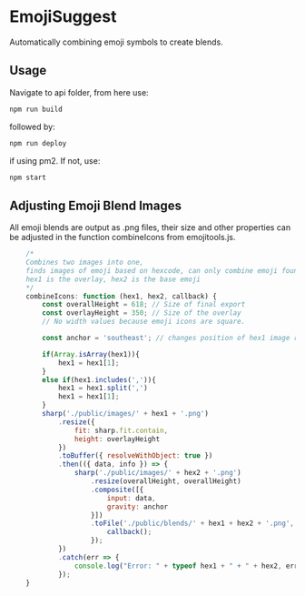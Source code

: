 # EmojiSuggest
 Automatically combining emoji symbols to create blends.

## Usage
Navigate to api folder, from here use:
```bash
npm run build
```
followed by:
```bash
npm run deploy
```
if using pm2. If not, use:
```bash
npm start
```

## Adjusting Emoji Blend Images
All emoji blends are output as .png files, their size and other properties can be adjusted in the function combineIcons from emojitools.js.

```js
    /*
    Combines two images into one, 
    finds images of emoji based on hexcode, can only combine emoji found in the installed OpenMoji library
    hex1 is the overlay, hex2 is the base emoji 
    */
    combineIcons: function (hex1, hex2, callback) {
        const overallHeight = 618; // Size of final export
        const overlayHeight = 350; // Size of the overlay
        // No width values because emoji icons are square.

        const anchor = 'southeast'; // changes position of hex1 image relative to hex2

        if(Array.isArray(hex1)){
            hex1 = hex1[1];
        }
        else if(hex1.includes(',')){
            hex1 = hex1.split(',')
            hex1 = hex1[1];
        }
        sharp('./public/images/' + hex1 + '.png')
            .resize({
                fit: sharp.fit.contain,
                height: overlayHeight 
            })
            .toBuffer({ resolveWithObject: true })
            .then(({ data, info }) => {
                sharp('./public/images/' + hex2 + '.png')
                    .resize(overallHeight, overallHeight) 
                    .composite([{
                        input: data, 
                        gravity: anchor 
                    }])
                    .toFile('./public/blends/' + hex1 + hex2 + '.png', function (err) {
                        callback();
                    });
            })
            .catch(err => {
                console.log("Error: " + typeof hex1 + " + " + hex2, err);
            });
    }
```